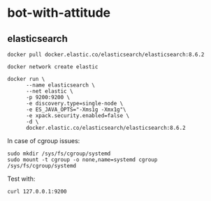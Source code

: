 # bot-with-attitude

## elasticsearch

```
docker pull docker.elastic.co/elasticsearch/elasticsearch:8.6.2

docker network create elastic

docker run \
      --name elasticsearch \
      --net elastic \
      -p 9200:9200 \
      -e discovery.type=single-node \
      -e ES_JAVA_OPTS="-Xms1g -Xmx1g"\
      -e xpack.security.enabled=false \
      -d \
      docker.elastic.co/elasticsearch/elasticsearch:8.6.2
```

In case of cgroup issues:

```
sudo mkdir /sys/fs/cgroup/systemd
sudo mount -t cgroup -o none,name=systemd cgroup /sys/fs/cgroup/systemd
```

Test with:

```
curl 127.0.0.1:9200
```
